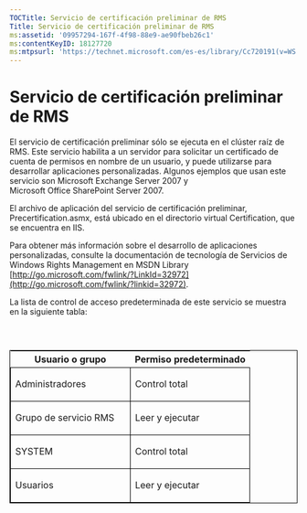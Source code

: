 ```yaml
---
TOCTitle: Servicio de certificación preliminar de RMS
Title: Servicio de certificación preliminar de RMS
ms:assetid: '09957294-167f-4f98-88e9-ae90fbeb26c1'
ms:contentKeyID: 18127720
ms:mtpsurl: 'https://technet.microsoft.com/es-es/library/Cc720191(v=WS.10)'
---
```


Servicio de certificación preliminar de RMS
===========================================

El servicio de certificación preliminar sólo se ejecuta en el clúster raíz de RMS. Este servicio habilita a un servidor para solicitar un certificado de cuenta de permisos en nombre de un usuario, y puede utilizarse para desarrollar aplicaciones personalizadas. Algunos ejemplos que usan este servicio son Microsoft Exchange Server 2007 y Microsoft Office SharePoint Server 2007.

El archivo de aplicación del servicio de certificación preliminar, Precertification.asmx, está ubicado en el directorio virtual Certification, que se encuentra en IIS.

Para obtener más información sobre el desarrollo de aplicaciones personalizadas, consulte la documentación de tecnología de Servicios de Windows Rights Management en MSDN Library [http://go.microsoft.com/fwlink/?LinkId=32972](http://go.microsoft.com/fwlink/?linkid=32972).

La lista de control de acceso predeterminada de este servicio se muestra en la siguiente tabla:

###  

<p> </p>
<table style="border:1px solid black;">
<colgroup>
<col width="50%" />
<col width="50%" />
</colgroup>
<thead>
<tr class="header">
<th>Usuario o grupo</th>
<th>Permiso predeterminado</th>
</tr>
</thead>
<tbody>
<tr class="odd">
<td style="border:1px solid black;"><p>Administradores</p></td>
<td style="border:1px solid black;"><p>Control total</p></td>
</tr>  
<tr class="even">
<td style="border:1px solid black;"><p>Grupo de servicio RMS</p></td>
<td style="border:1px solid black;"><p>Leer y ejecutar</p></td>
</tr>  
<tr class="odd">
<td style="border:1px solid black;"><p>SYSTEM</p></td>
<td style="border:1px solid black;"><p>Control total</p></td>
</tr>  
<tr class="even">
<td style="border:1px solid black;"><p>Usuarios</p></td>
<td style="border:1px solid black;"><p>Leer y ejecutar</p></td>
</tr>  
</tbody>  
</table>
